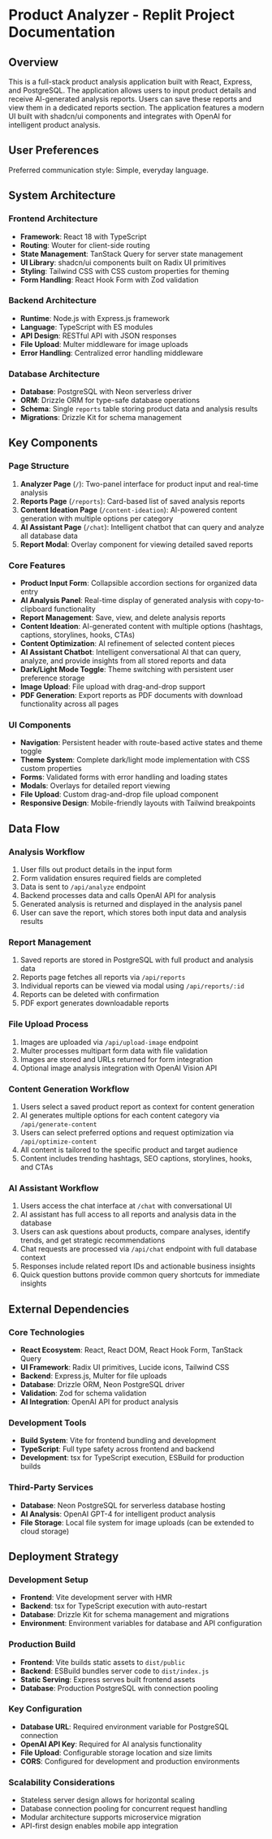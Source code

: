 # Product Analyzer - Replit Project Documentation

## Overview

This is a full-stack product analysis application built with React, Express, and PostgreSQL. The application allows users to input product details and receive AI-generated analysis reports. Users can save these reports and view them in a dedicated reports section. The application features a modern UI built with shadcn/ui components and integrates with OpenAI for intelligent product analysis.

## User Preferences

Preferred communication style: Simple, everyday language.

## System Architecture

### Frontend Architecture
- **Framework**: React 18 with TypeScript
- **Routing**: Wouter for client-side routing
- **State Management**: TanStack Query for server state management
- **UI Library**: shadcn/ui components built on Radix UI primitives
- **Styling**: Tailwind CSS with CSS custom properties for theming
- **Form Handling**: React Hook Form with Zod validation

### Backend Architecture
- **Runtime**: Node.js with Express.js framework
- **Language**: TypeScript with ES modules
- **API Design**: RESTful API with JSON responses
- **File Upload**: Multer middleware for image uploads
- **Error Handling**: Centralized error handling middleware

### Database Architecture
- **Database**: PostgreSQL with Neon serverless driver
- **ORM**: Drizzle ORM for type-safe database operations
- **Schema**: Single `reports` table storing product data and analysis results
- **Migrations**: Drizzle Kit for schema management

## Key Components

### Page Structure
1. **Analyzer Page** (`/`): Two-panel interface for product input and real-time analysis
2. **Reports Page** (`/reports`): Card-based list of saved analysis reports
3. **Content Ideation Page** (`/content-ideation`): AI-powered content generation with multiple options per category
4. **AI Assistant Page** (`/chat`): Intelligent chatbot that can query and analyze all database data
5. **Report Modal**: Overlay component for viewing detailed saved reports

### Core Features
- **Product Input Form**: Collapsible accordion sections for organized data entry
- **AI Analysis Panel**: Real-time display of generated analysis with copy-to-clipboard functionality
- **Report Management**: Save, view, and delete analysis reports
- **Content Ideation**: AI-generated content with multiple options (hashtags, captions, storylines, hooks, CTAs)
- **Content Optimization**: AI refinement of selected content pieces
- **AI Assistant Chatbot**: Intelligent conversational AI that can query, analyze, and provide insights from all stored reports and data
- **Dark/Light Mode Toggle**: Theme switching with persistent user preference storage
- **Image Upload**: File upload with drag-and-drop support
- **PDF Generation**: Export reports as PDF documents with download functionality across all pages

### UI Components
- **Navigation**: Persistent header with route-based active states and theme toggle
- **Theme System**: Complete dark/light mode implementation with CSS custom properties
- **Forms**: Validated forms with error handling and loading states
- **Modals**: Overlays for detailed report viewing
- **File Upload**: Custom drag-and-drop file upload component
- **Responsive Design**: Mobile-friendly layouts with Tailwind breakpoints

## Data Flow

### Analysis Workflow
1. User fills out product details in the input form
2. Form validation ensures required fields are completed
3. Data is sent to `/api/analyze` endpoint
4. Backend processes data and calls OpenAI API for analysis
5. Generated analysis is returned and displayed in the analysis panel
6. User can save the report, which stores both input data and analysis results

### Report Management
1. Saved reports are stored in PostgreSQL with full product and analysis data
2. Reports page fetches all reports via `/api/reports`
3. Individual reports can be viewed via modal using `/api/reports/:id`
4. Reports can be deleted with confirmation
5. PDF export generates downloadable reports

### File Upload Process
1. Images are uploaded via `/api/upload-image` endpoint
2. Multer processes multipart form data with file validation
3. Images are stored and URLs returned for form integration
4. Optional image analysis integration with OpenAI Vision API

### Content Generation Workflow
1. Users select a saved product report as context for content generation
2. AI generates multiple options for each content category via `/api/generate-content`
3. Users can select preferred options and request optimization via `/api/optimize-content`
4. All content is tailored to the specific product and target audience
5. Content includes trending hashtags, SEO captions, storylines, hooks, and CTAs

### AI Assistant Workflow
1. Users access the chat interface at `/chat` with conversational UI
2. AI assistant has full access to all reports and analysis data in the database
3. Users can ask questions about products, compare analyses, identify trends, and get strategic recommendations
4. Chat requests are processed via `/api/chat` endpoint with full database context
5. Responses include related report IDs and actionable business insights
6. Quick question buttons provide common query shortcuts for immediate insights

## External Dependencies

### Core Technologies
- **React Ecosystem**: React, React DOM, React Hook Form, TanStack Query
- **UI Framework**: Radix UI primitives, Lucide icons, Tailwind CSS
- **Backend**: Express.js, Multer for file uploads
- **Database**: Drizzle ORM, Neon PostgreSQL driver
- **Validation**: Zod for schema validation
- **AI Integration**: OpenAI API for product analysis

### Development Tools
- **Build System**: Vite for frontend bundling and development
- **TypeScript**: Full type safety across frontend and backend
- **Development**: tsx for TypeScript execution, ESBuild for production builds

### Third-Party Services
- **Database**: Neon PostgreSQL for serverless database hosting
- **AI Analysis**: OpenAI GPT-4 for intelligent product analysis
- **File Storage**: Local file system for image uploads (can be extended to cloud storage)

## Deployment Strategy

### Development Setup
- **Frontend**: Vite development server with HMR
- **Backend**: tsx for TypeScript execution with auto-restart
- **Database**: Drizzle Kit for schema management and migrations
- **Environment**: Environment variables for database and API configuration

### Production Build
- **Frontend**: Vite builds static assets to `dist/public`
- **Backend**: ESBuild bundles server code to `dist/index.js`
- **Static Serving**: Express serves built frontend assets
- **Database**: Production PostgreSQL with connection pooling

### Key Configuration
- **Database URL**: Required environment variable for PostgreSQL connection
- **OpenAI API Key**: Required for AI analysis functionality
- **File Upload**: Configurable storage location and size limits
- **CORS**: Configured for development and production environments

### Scalability Considerations
- Stateless server design allows for horizontal scaling
- Database connection pooling for concurrent request handling
- Modular architecture supports microservice migration
- API-first design enables mobile app integration